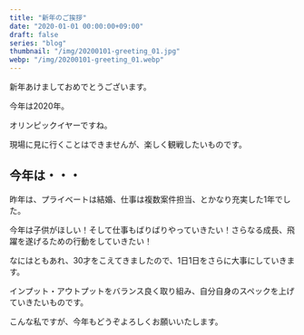 ```yaml
---
title: "新年のご挨拶"
date: "2020-01-01 00:00:00+09:00"
draft: false
series: "blog"
thumbnail: "/img/20200101-greeting_01.jpg"
webp: "/img/20200101-greeting_01.webp"
---
```


新年あけましておめでとうございます。  

今年は2020年。  

オリンピックイヤーですね。  

現場に見に行くことはできませんが、楽しく観戦したいものです。  

## 今年は・・・

昨年は、プライベートは結婚、仕事は複数案件担当、とかなり充実した1年でした。  

今年は子供がほしい！そして仕事もばりばりやっていきたい！さらなる成長、飛躍を遂げるための行動をしていきたい！  

なにはともあれ、30才をこえてきましたので、1日1日をさらに大事にしていきます。  

インプット・アウトプットをバランス良く取り組み、自分自身のスペックを上げていきたいものです。  

こんな私ですが、今年もどうぞよろしくお願いいたします。
